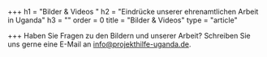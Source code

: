 +++
h1 = "Bilder & Videos "
h2 = "Eindrücke unserer ehrenamtlichen Arbeit in Uganda"
h3 = ""
order = 0
title = "Bilder & Videos"
type = "article"

+++
Haben Sie Fragen zu den Bildern und unserer Arbeit? Schreiben Sie uns gerne eine E-Mail an [info@projekthilfe-uganda.de](mailto:info@projekthilfe-uganda.de?subject=Informationen&body=).